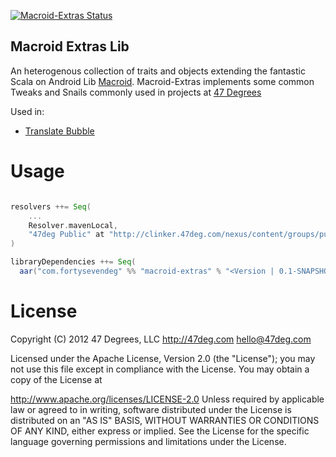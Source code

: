 [![Macroid-Extras Status](https://circleci.com/gh/47deg/macroid-extras.svg?&style=shield&circle-token=64357a7024f51a97548b75794ef323b52295a23b "Macroid Extras Status")](https://circleci.com/gh/47deg/macroid-extras)

Macroid Extras Lib
---

An heterogenous collection of traits and objects extending the fantastic Scala on Android Lib [Macroid](https://github.com/macroid/macroid).
Macroid-Extras implements some common Tweaks and Snails commonly used in projects at [47 Degrees](http://47deg.com)

Used in:

- [Translate Bubble](https://github.com/47deg/translate-bubble-android)

Usage
======

```scala

resolvers ++= Seq(
    ...
    Resolver.mavenLocal,
    "47deg Public" at "http://clinker.47deg.com/nexus/content/groups/public"
)

libraryDependencies ++= Seq(
  aar("com.fortysevendeg" %% "macroid-extras" % "<Version | 0.1-SNAPSHOT>")

```

License
======

Copyright (C) 2012 47 Degrees, LLC http://47deg.com hello@47deg.com

Licensed under the Apache License, Version 2.0 (the "License"); you may not use this file except in compliance with the License. You may obtain a copy of the License at

http://www.apache.org/licenses/LICENSE-2.0
Unless required by applicable law or agreed to in writing, software distributed under the License is distributed on an "AS IS" BASIS, WITHOUT WARRANTIES OR CONDITIONS OF ANY KIND, either express or implied. See the License for the specific language governing permissions and limitations under the License.
